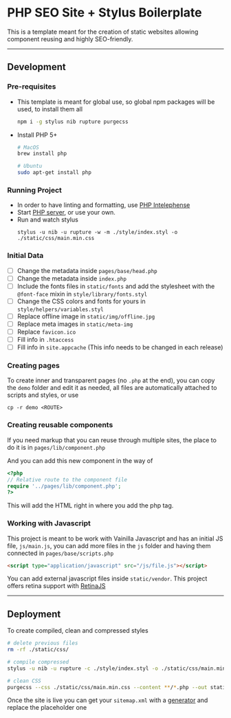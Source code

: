 # PHP SEO Site + Stylus Boilerplate

This is a template meant for the creation of static websites allowing component reusing and highly SEO-friendly.

---

## Development

### Pre-requisites

-   This template is meant for global use, so global npm packages will be used, to install them all
    ```sh
    npm i -g stylus nib rupture purgecss
    ```
-   Install PHP 5+

    ```sh
    # MacOS
    brew install php

    # Ubuntu
    sudo apt-get install php
    ```

### Running Project

-   In order to have linting and formatting, use [PHP Intelephense](https://marketplace.visualstudio.com/items?itemName=bmewburn.vscode-intelephense-client)
-   Start [PHP server](https://marketplace.visualstudio.com/items?itemName=brapifra.phpserver), or use your own.
-   Run and watch stylus
    ```
    stylus -u nib -u rupture -w -m ./style/index.styl -o ./static/css/main.min.css
    ```

### Initial Data

-   [ ] Change the metadata inside `pages/base/head.php`
-   [ ] Change the metadata inside `index.php`
-   [ ] Include the fonts files in `static/fonts` and add the stylesheet with the `@font-face` mixin in `style/library/fonts.styl`
-   [ ] Change the CSS colors and fonts for yours in `style/helpers/variables.styl`
-   [ ] Replace offline image in `static/img/offline.jpg`
-   [ ] Replace meta images in `static/meta-img`
-   [ ] Replace `favicon.ico`
-   [ ] Fill info in `.htaccess`
-   [ ] Fill info in `site.appcache` (This info needs to be changed in each release)

### Creating pages

To create inner and transparent pages (no `.php` at the end), you can copy the `demo` folder and edit it as needed, all files are automatically attached to scripts and styles, or use

```
cp -r demo <ROUTE>
```

### Creating reusable components

If you need markup that you can reuse through multiple sites, the place to do it is in `pages/lib/component.php`

And you can add this new component in the way of

```php
<?php
// Relative route to the component file
require '../pages/lib/component.php';
?>
```

This will add the HTML right in where you add the php tag.

### Working with Javascript

This project is meant to be work with Vainilla Javascript and has an initial JS file, `js/main.js`, you can add more files in the `js` folder and having them connected in `pages/base/scripts.php`

```html
<script type="application/javascript" src="/js/file.js"></script>
```

You can add external javascript files inside `static/vendor`. This project offers retina support with [RetinaJS](http://imulus.github.io/retinajs/)

---

## Deployment

To create compiled, clean and compressed styles

```sh
# delete previous files
rm -rf ./static/css/

# compile compressed
stylus -u nib -u rupture -c ./style/index.styl -o ./static/css/main.min.css

# clean CSS
purgecss --css ./static/css/main.min.css --content **/*.php --out static/css
```

Once the site is live you can get your `sitemap.xml` with a [generator](https://www.xml-sitemaps.com/) and replace the placeholder one
